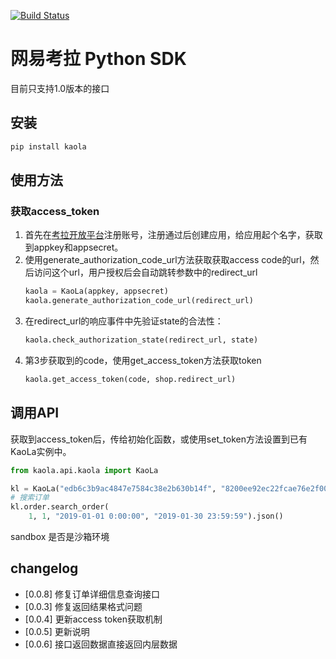 [![Build Status](https://travis-ci.com/block-cat/kaola-sdk.svg?branch=master)](https://travis-ci.com/block-cat/kaola-sdk)

# 网易考拉 Python SDK

目前只支持1.0版本的接口

## 安装

```python
pip install kaola
```

## 使用方法

### 获取access_token

1. 首先在[考拉开放平台](https://open.kaola.com)注册账号，注册通过后创建应用，给应用起个名字，获取到appkey和appsecret。
2. 使用generate_authorization_code_url方法获取获取access code的url，然后访问这个url，用户授权后会自动跳转参数中的redirect_url
   ```python
   kaola = KaoLa(appkey, appsecret)
   kaola.generate_authorization_code_url(redirect_url)
   ```
3. 在redirect_url的响应事件中先验证state的合法性：
   ```python
   kaola.check_authorization_state(redirect_url, state)
   ```
4. 第3步获取到的code，使用get_access_token方法获取token
   ```python
   kaola.get_access_token(code, shop.redirect_url)
   ```

## 调用API

获取到access_token后，传给初始化函数，或使用set_token方法设置到已有KaoLa实例中。

```python
from kaola.api.kaola import KaoLa

kl = KaoLa("edb6c3b9ac4847e7584c38e2b630b14f", "8200ee92ec22fcae76e2f00bc5c79247188e0593",access_token="bff74ff8-bbec-4699-bc4c-529801aefcb4", sandbox=True)
# 搜索订单
kl.order.search_order(
    1, 1, "2019-01-01 0:00:00", "2019-01-30 23:59:59").json()
```

sandbox 是否是沙箱环境

## changelog

* [0.0.8] 修复订单详细信息查询接口
* [0.0.3] 修复返回结果格式问题
* [0.0.4] 更新access token获取机制
* [0.0.5] 更新说明
* [0.0.6] 接口返回数据直接返回内层数据